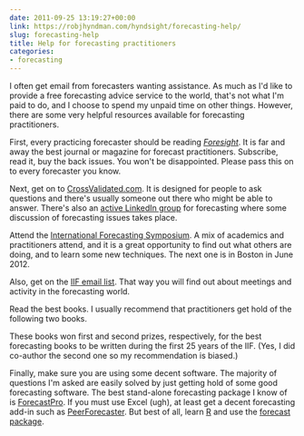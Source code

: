 ```yaml
---
date: 2011-09-25 13:19:27+00:00
link: https://robjhyndman.com/hyndsight/forecasting-help/
slug: forecasting-help
title: Help for forecasting practitioners
categories:
- forecasting
---
```


I often get email from forecasters wanting assistance. As much as I'd like to provide a free forecasting advice service to the world, that's not what I'm paid to do, and I choose to spend my unpaid time on other things. However, there are some very helpful resources available for forecasting practitioners.<!-- more -->

First, every practicing forecaster should be reading _[Foresight](http://forecasters.org/foresight)_. It is far and away the best journal or magazine for forecast practitioners. Subscribe, read it, buy the back issues. You won't be disappointed. Please pass this on to every forecaster you know.

Next, get on to [CrossValidated.com](http://crossvalidated.com). It is designed for people to ask questions and there's usually someone out there who might be able to answer. There's also an [active LinkedIn group](http://www.linkedin.com/groups?gid=81950) for forecasting where some discussion of forecasting issues takes place.

Attend the [International Forecasting Symposium](http://forecasters.org/isf). A mix of academics and practitioners attend, and it is a great opportunity to find out what others are doing, and to learn some new techniques. The next one is in Boston in June 2012.

Also, get on the [IIF email list](http://visitor.r20.constantcontact.com/manage/optin/ea?v=00102zBK1ZSE4bNZWvsT0OsIfgi2JDeLhx5OXn9jXywP1LfklwuxlRrNhSFkNpIhNBxKNvy-UrFNEg%3D).  That way you will find out about meetings and activity in the forecasting world.

Read the best books. I usually recommend that practitioners get hold of the following two books.

These books won first and second prizes, respectively, for the best forecasting books to be written during the first 25 years of the IIF. (Yes, I did co-author the second one so my recommendation is biased.)

Finally, make sure you are using some decent software. The majority of questions I'm asked are easily solved by just getting hold of some good forecasting software. The best stand-alone forecasting package I know of is [ForecastPro](http://www.forecastpro.com).  If you must use Excel (ugh), at least get a decent forecasting add-in such as [PeerForecaster](http://peerforecaster.com/). But best of all, learn [R](http://www.r-project.org) and use the [forecast package](http://github.com/robjhyndman/forecast).
